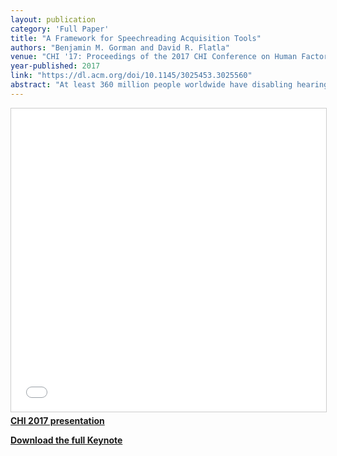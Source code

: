 ```yaml
---
layout: publication
category: 'Full Paper'
title: "A Framework for Speechreading Acquisition Tools"
authors: "Benjamin M. Gorman and David R. Flatla"
venue: "CHI '17: Proceedings of the 2017 CHI Conference on Human Factors in Computing Systems ACM"
year-published: 2017
link: "https://dl.acm.org/doi/10.1145/3025453.3025560"
abstract: "At least 360 million people worldwide have disabling hearing loss that frequently causes difficulties in day-to-day conversations. Traditional technology (e.g., hearing aids) often fails to offer enough value, has low adoption rates, and can result in social stigma. Speechreading can dramatically improve conversational understanding, but speechreading is a skill that can be challenging to learn. To address this, we developed a novel speechreading acquisition framework that can be used to design Speechreading Acquisition Tools (SATs) - a new type of technology to improve speechreading acquisition. We interviewed seven speechreading tutors and used thematic analysis to identify and organise the key elements of our framework. We then evaluated our framework by using it to: 1) categorise every tutor-identified speechreading teaching technique, 2) critically evaluate existing conversational aids, and 3) design three new SATs. Through the use of SATs designed using our framework, the speechreading abilities of people with hearing loss around the world should be enhanced, thereby improving the conversational foundation of their day-to-day lives."
---
```

<iframe src="//www.slideshare.net/slideshow/embed_code/key/aRP9MAG46KLdpI" width="595" height="485" frameborder="0" marginwidth="0" marginheight="0" scrolling="no" style="border:1px solid #CCC; border-width:1px; margin-bottom:5px; max-width: 100%;" allowfullscreen> </iframe> <div style="margin-bottom:5px"> <strong> <a href="//www.slideshare.net/bengorman/chi-2017-presentation" title="Chi 2017 presentation" target="_blank">CHI 2017 presentation</a> </strong> </div>

<strong><a target="_blank" href="https://www.dropbox.com/s/qts1g2nguj6xixv/CHI_2017_Presentation.key?dl=0">Download the full Keynote</a></strong>
